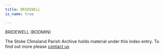 ```yaml
---
title: BRIDEWELL
is_name: true

---
```


BRIDEWELL (BODMIN)


The Stoke Climsland Parish Archive holds material under this index entry. To find out more please [contact us](/contact/)
